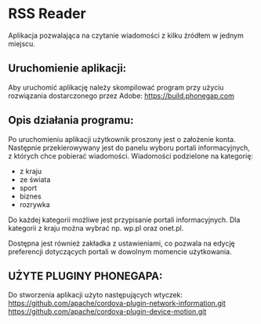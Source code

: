 # RSS Reader
Aplikacja pozwalająca na czytanie wiadomości z kilku źródłem w jednym miejscu. 

## Uruchomienie aplikacji:

Aby uruchomić aplikację należy skompilować program przy użyciu rozwiązania dostarczonego przez Adobe:
https://build.phonegap.com


## Opis działania programu:
Po uruchomieniu aplikacji użytkownik proszony jest o założenie konta. Następnie przekierowywany jest do panelu wyboru portali informacyjnych, z których chce pobierać wiadomości. 
Wiadomości podzielone na kategorię:
- z kraju
- ze świata
- sport
- biznes
- rozrywka

Do każdej kategorii możliwe jest przypisanie portali informacyjnych. Dla kategorii z kraju można wybrać np. wp.pl oraz onet.pl. 

Dostępna jest również zakładka z ustawieniami, co pozwala na edycję preferencji dotyczących portali w dowolnym momencie użytkowania.

## UŻYTE PLUGINY PHONEGAPA:
Do stworzenia aplikacji użyto następujących wtyczek:
https://github.com/apache/cordova-plugin-network-information.git
https://github.com/apache/cordova-plugin-device-motion.git